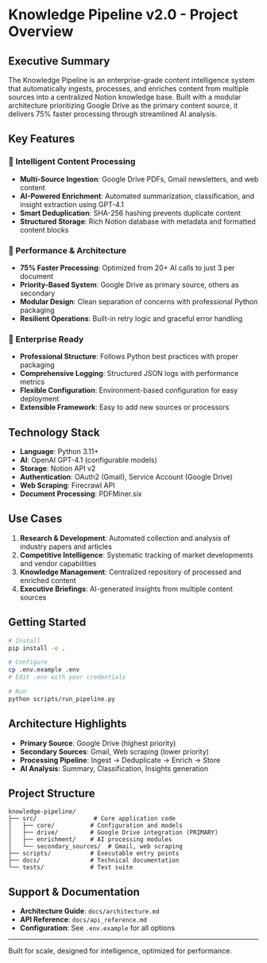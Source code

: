# Knowledge Pipeline v2.0 - Project Overview

## Executive Summary

The Knowledge Pipeline is an enterprise-grade content intelligence system that automatically ingests, processes, and enriches content from multiple sources into a centralized Notion knowledge base. Built with a modular architecture prioritizing Google Drive as the primary content source, it delivers 75% faster processing through streamlined AI analysis.

## Key Features

### 🎯 Intelligent Content Processing
- **Multi-Source Ingestion**: Google Drive PDFs, Gmail newsletters, and web content
- **AI-Powered Enrichment**: Automated summarization, classification, and insight extraction using GPT-4.1
- **Smart Deduplication**: SHA-256 hashing prevents duplicate content
- **Structured Storage**: Rich Notion database with metadata and formatted content blocks

### 🚀 Performance & Architecture
- **75% Faster Processing**: Optimized from 20+ AI calls to just 3 per document
- **Priority-Based System**: Google Drive as primary source, others as secondary
- **Modular Design**: Clean separation of concerns with professional Python packaging
- **Resilient Operations**: Built-in retry logic and graceful error handling

### 🔧 Enterprise Ready
- **Professional Structure**: Follows Python best practices with proper packaging
- **Comprehensive Logging**: Structured JSON logs with performance metrics
- **Flexible Configuration**: Environment-based configuration for easy deployment
- **Extensible Framework**: Easy to add new sources or processors

## Technology Stack

- **Language**: Python 3.11+
- **AI**: OpenAI GPT-4.1 (configurable models)
- **Storage**: Notion API v2
- **Authentication**: OAuth2 (Gmail), Service Account (Google Drive)
- **Web Scraping**: Firecrawl API
- **Document Processing**: PDFMiner.six

## Use Cases

1. **Research & Development**: Automated collection and analysis of industry papers and articles
2. **Competitive Intelligence**: Systematic tracking of market developments and vendor capabilities
3. **Knowledge Management**: Centralized repository of processed and enriched content
4. **Executive Briefings**: AI-generated insights from multiple content sources

## Getting Started

```bash
# Install
pip install -e .

# Configure
cp .env.example .env
# Edit .env with your credentials

# Run
python scripts/run_pipeline.py
```

## Architecture Highlights

- **Primary Source**: Google Drive (highest priority)
- **Secondary Sources**: Gmail, Web scraping (lower priority)
- **Processing Pipeline**: Ingest → Deduplicate → Enrich → Store
- **AI Analysis**: Summary, Classification, Insights generation

## Project Structure

```
knowledge-pipeline/
├── src/                # Core application code
│   ├── core/          # Configuration and models
│   ├── drive/         # Google Drive integration (PRIMARY)
│   ├── enrichment/    # AI processing modules
│   └── secondary_sources/  # Gmail, web scraping
├── scripts/           # Executable entry points
├── docs/              # Technical documentation
└── tests/             # Test suite
```

## Support & Documentation

- **Architecture Guide**: `docs/architecture.md`
- **API Reference**: `docs/api_reference.md`
- **Configuration**: See `.env.example` for all options

---

Built for scale, designed for intelligence, optimized for performance.